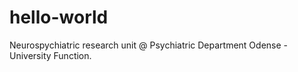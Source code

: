 # hello-world
Neurospychiatric research unit @ Psychiatric Department Odense - University Function.
